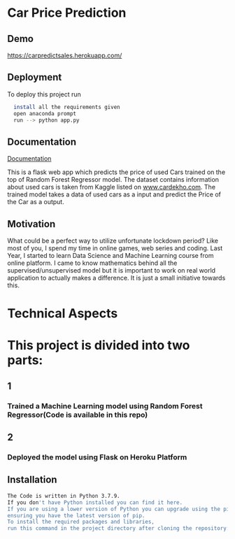 
# Car Price Prediction




## Demo

https://carpredictsales.herokuapp.com/



  
## Deployment

To deploy this project run

```bash
  install all the requirements given 
  open anaconda prompt 
  run --> python app.py
```

  
## Documentation

[Documentation](https://linktodocumentation)

  This is a flask web app which predicts the price of used Cars trained on the top of Random Forest Regressor model. The dataset contains information about used cars is taken from Kaggle listed on www.cardekho.com. The trained model takes a data of used cars as a input and predict the Price of the Car as a output.
## Motivation

What could be a perfect way to utilize unfortunate lockdown period? Like most of you, I spend my time in online games, web series and coding. Last Year, I started to learn Data Science and Machine Learning course from online platform. I came to know mathematics behind all the supervised/unsupervised model but it is important to work on real world application to actually makes a difference. It is just a small initiative towards this.

  
# Technical Aspects

# This project is divided into two parts:

## 1 
### Trained a Machine Learning model using Random Forest Regressor(Code is available in this repo)
## 2
### Deployed the model using Flask on Heroku Platform

  
## Installation



```bash
The Code is written in Python 3.7.9. 
If you don't have Python installed you can find it here.
If you are using a lower version of Python you can upgrade using the pip package,
ensuring you have the latest version of pip. 
To install the required packages and libraries, 
run this command in the project directory after cloning the repository:
```
    
